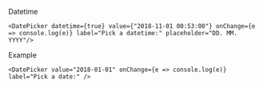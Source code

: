 Datetime

    <DatePicker datetime={true} value={"2018-11-01 00:53:00"} onChange={e => console.log(e)} label="Pick a datetime:" placeholder="DD. MM. YYYY"/>

Example

    <DatePicker value="2018-01-01" onChange={e => console.log(e)} label="Pick a date:" />
